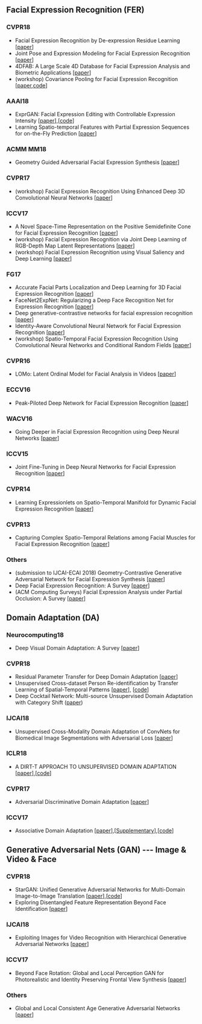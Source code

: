 ## Facial Expression Recognition (FER)


### CVPR18
- Facial Expression Recognition by De-expression Residue Learning [[paper](http://openaccess.thecvf.com/content_cvpr_2018/papers/Yang_Facial_Expression_Recognition_CVPR_2018_paper.pdf)]
- Joint Pose and Expression Modeling for Facial Expression Recognition [[paper](http://openaccess.thecvf.com/content_cvpr_2018/papers/Zhang_Joint_Pose_and_CVPR_2018_paper.pdf)]
- 4DFAB: A Large Scale 4D Database for Facial Expression Analysis and Biometric Applications [[paper](https://ibug.doc.ic.ac.uk/media/uploads/documents/3299.pdf)]
- (workshop) Covariance Pooling for Facial Expression Recognition [[paper](http://openaccess.thecvf.com/content_cvpr_2018_workshops/papers/w10/Acharya_Covariance_Pooling_for_CVPR_2018_paper.pdf),[code](https://github.com/d-acharya/CovPoolFER)]

### AAAI18
-  ExprGAN: Facial Expression Editing with Controllable Expression Intensity [[paper](https://arxiv.org/pdf/1709.03842.pdf)],[[code](https://github.com/HuiDingUMD/ExprGAN)]
-  Learning Spatio-temporal Features with Partial Expression Sequences for
on-the-Fly Prediction [[paper](https://arxiv.org/pdf/1711.10914.pdf)]

### ACMM MM18
- Geometry Guided Adversarial Facial Expression Synthesis [[paper](https://arxiv.org/pdf/1712.03474.pdf)]

### CVPR17
- (workshop) Facial Expression Recognition Using Enhanced Deep 3D Convolutional Neural Networks [[paper](https://arxiv.org/pdf/1705.07871.pdf)]

### ICCV17
- A Novel Space-Time Representation on the Positive Semidefinite Cone
for Facial Expression Recognition [[paper](https://arxiv.org/pdf/1707.06440.pdf)]
- (workshop) Facial Expression Recognition via Joint Deep Learning of RGB-Depth Map
Latent Representations [[paper](http://openaccess.thecvf.com/content_ICCV_2017_workshops/papers/w44/Oyedotun_Facial_Expression_Recognition_ICCV_2017_paper.pdf)]
- (workshop) Facial Expression Recognition using Visual Saliency and Deep Learning [[paper](https://arxiv.org/pdf/1708.08016.pdf)]

### FG17
- Accurate Facial Parts Localization and Deep Learning for 3D Facial
Expression Recognition [[paper](https://arxiv.org/pdf/1803.05846.pdf)]
- FaceNet2ExpNet: Regularizing a Deep Face Recognition Net for
Expression Recognition [[paper](https://arxiv.org/pdf/1609.06591.pdf)]
- Deep generative-contrastive networks for facial expression recognition [[paper](https://arxiv.org/pdf/1703.07140.pdf)]
- Identity-Aware Convolutional Neural Network for Facial Expression
Recognition [[paper](https://cse.sc.edu/~mengz/papers/FG2017.pdf)]
- (workshop) Spatio-Temporal Facial Expression Recognition Using Convolutional
Neural Networks and Conditional Random Fields [[paper](https://arxiv.org/pdf/1703.06995.pdf)]

### CVPR16
- LOMo: Latent Ordinal Model for Facial Analysis in Videos [[paper](http://www.grvsharma.com/hpresources/lomo_cvpr16_arxiv.pdf)]


### ECCV16
- Peak-Piloted Deep Network for Facial Expression
Recognition [[paper](https://arxiv.org/pdf/1607.06997.pdf)]

### WACV16
- Going Deeper in Facial Expression Recognition using Deep Neural Networks [[paper](https://arxiv.org/pdf/1511.04110.pdf)]

### ICCV15
- Joint Fine-Tuning in Deep Neural Networks
for Facial Expression Recognition [[paper](https://www.cv-foundation.org/openaccess/content_iccv_2015/papers/Jung_Joint_Fine-Tuning_in_ICCV_2015_paper.pdf)]

### CVPR14
- Learning Expressionlets on Spatio-Temporal Manifold for Dynamic Facial
Expression Recognition [[paper](https://www.cv-foundation.org/openaccess/content_cvpr_2014/papers/Liu_Learning_Expressionlets_on_2014_CVPR_paper.pdf)]

### CVPR13
- Capturing Complex Spatio-Temporal Relations among Facial
Muscles for Facial Expression Recognition [[paper](http://f4k.dieei.unict.it/proceedings/CVPR13/data/papers/4989d422.pdf)]

### Others
- (submission to IJCAI-ECAI 2018) Geometry-Contrastive Generative Adversarial Network for Facial Expression Synthesis [[paper](https://arxiv.org/abs/1802.01822)]
-  Deep Facial Expression Recognition: A Survey [[paper](https://arxiv.org/pdf/1804.08348.pdf)]
-  (ACM Computing Surveys) Facial Expression Analysis under Partial Occlusion: A Survey [[paper](https://arxiv.org/pdf/1802.08784.pdf)]

## Domain Adaptation (DA)

### Neurocomputing18
- Deep Visual Domain Adaptation: A Survey [[paper](https://arxiv.org/pdf/1802.03601.pdf)]

### CVPR18
- Residual Parameter Transfer for Deep Domain Adaptation [[paper](https://arxiv.org/pdf/1711.07714.pdf)]
- Unsupervised Cross-dataset Person Re-identification by Transfer Learning of Spatial-Temporal Patterns [[paper](http://openaccess.thecvf.com/content_cvpr_2018/papers/Lv_Unsupervised_Cross-Dataset_Person_CVPR_2018_paper.pdf)], [[code](https://github.com/ahangchen/TFusion)]
- Deep Cocktail Network:
Multi-source Unsupervised Domain Adaptation with Category Shift ([paper](http://openaccess.thecvf.com/content_cvpr_2018/papers/Xu_Deep_Cocktail_Network_CVPR_2018_paper.pdf))

### IJCAI18
- Unsupervised Cross-Modality Domain Adaptation of ConvNets for Biomedical Image Segmentations with Adversarial Loss [[paper](https://arxiv.org/pdf/1804.10916.pdf)]

### ICLR18
-  A DIRT-T APPROACH TO UNSUPERVISED DOMAIN
ADAPTATION [[paper](https://arxiv.org/pdf/1802.08735.pdf)],[[code](https://github.com/RuiShu/dirt-t)]

### CVPR17
- Adversarial Discriminative Domain Adaptation [[paper](http://openaccess.thecvf.com/content_cvpr_2017/papers/Tzeng_Adversarial_Discriminative_Domain_CVPR_2017_paper.pdf)]

### ICCV17
- Associative Domain Adaptation [[paper](https://arxiv.org/pdf/1708.00938.pdf)],[[Supplementary](http://openaccess.thecvf.com/content_ICCV_2017/supplemental/Haeusser_Associative_Domain_Adaptation_ICCV_2017_supplemental.pdf)],[[code](https://github.com/haeusser/learning_by_association)]

## Generative Adversarial Nets (GAN) --- Image & Video & Face

### CVPR18
- StarGAN: Unified Generative Adversarial Networks for Multi-Domain Image-to-Image Translation [[paper](http://openaccess.thecvf.com/content_cvpr_2018/papers/Choi_StarGAN_Unified_Generative_CVPR_2018_paper.pdf)],[[code](https://github.com/yunjey/StarGAN)]
- Exploring Disentangled Feature Representation Beyond Face Identification [[paper](http://openaccess.thecvf.com/content_cvpr_2018/papers/Liu_Exploring_Disentangled_Feature_CVPR_2018_paper.pdf)]

### IJCAI18
- Exploiting Images for Video Recognition with Hierarchical Generative
Adversarial Networks [[paper](https://arxiv.org/pdf/1805.04384.pdf)]

### ICCV17
- Beyond Face Rotation: Global and Local Perception GAN for Photorealistic and
Identity Preserving Frontal View Synthesis [[paper](http://openaccess.thecvf.com/content_ICCV_2017/papers/Huang_Beyond_Face_Rotation_ICCV_2017_paper.pdf)]

### Others
- Global and Local Consistent Age Generative Adversarial Networks [[paper](https://arxiv.org/pdf/1801.08390.pdf)]


